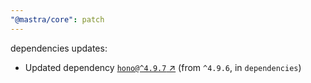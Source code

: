 ```yaml
---
"@mastra/core": patch
---
```

dependencies updates:
  - Updated dependency [`hono@^4.9.7` ↗︎](https://www.npmjs.com/package/hono/v/4.9.7) (from `^4.9.6`, in `dependencies`)
